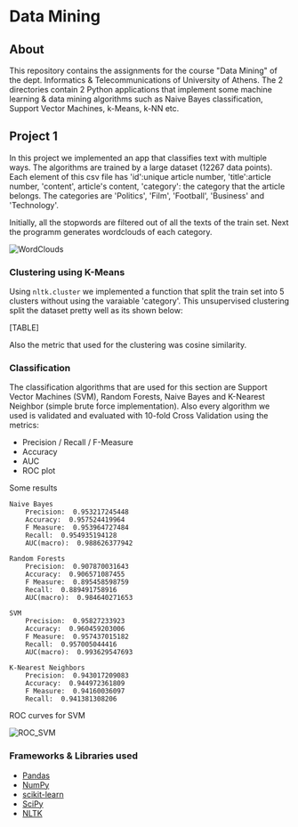 # Data Mining

## About 

This repository contains the assignments for the course "Data Mining" of the dept. Informatics & Telecommunications of University of Athens. The 2 directories contain 2 Python applications that implement some machine learning & data mining algorithms such as Naive Bayes classification, Support Vector Machines, k-Means, k-NN etc.

## Project 1

In this project we implemented an app that classifies text with multiple ways. The algorithms are trained by a large dataset (12267 data points). Each element of this csv file has 'id':unique article number, 'title':article number, 'content', article's content, 'category': the category that the article belongs. The categories are 'Politics', 'Film', 'Football', 'Business' and 'Technology'.

Initially, all the stopwords are filtered out of all the texts of the train set. Next the programm generates wordclouds of each category.

![WordClouds]()

### Clustering using K-Means

Using `nltk.cluster` we implemented a function that split the train set into 5 clusters without using the varaiable 'category'. This unsupervised clustering split the dataset pretty well as its shown below:

[TABLE]

Also the metric that used for the clustering was cosine similarity.

### Classification

The classification algorithms that are used for this section are Support Vector Machines (SVM), Random Forests, Naive Bayes and K-Nearest Neighbor (simple brute force implementation). Also every algorithm we used is validated and evaluated with 10-fold Cross Validation using the metrics:

* Precision / Recall / F-Measure
* Accuracy
* AUC
* ROC plot

Some results

```
Naive Bayes
	Precision:  0.953217245448
	Accuracy:  0.957524419964
	F Measure:  0.953964727484
	Recall:  0.954935194128
	AUC(macro):  0.988626377942

Random Forests
	Precision:  0.907870031643
	Accuracy:  0.906571087455
	F Measure:  0.895458598759
	Recall:  0.889491758916
	AUC(macro):  0.984640271653

SVM
	Precision:  0.95827233923
	Accuracy:  0.960459203006
	F Measure:  0.957437015182
	Recall:  0.957005044416
	AUC(macro):  0.993629547693

K-Nearest Neighbors
	Precision:  0.943017209083
	Accuracy:  0.944972361809
	F Measure:  0.94160036097
	Recall:  0.941381308206
```

ROC curves for SVM

![ROC_SVM]()

### Frameworks & Libraries used

* [Pandas](https://pandas.pydata.org/)
* [NumPy](http://www.numpy.org/)
* [scikit-learn](http://scikit-learn.org/stable/)
* [SciPy](https://www.scipy.org/)
* [NLTK](https://www.nltk.org/)
